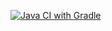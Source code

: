 [![Java CI with Gradle](https://github.com/palamamama/Selenium/actions/workflows/gradle.yml/badge.svg)](https://github.com/palamamama/Selenium/actions/workflows/gradle.yml)